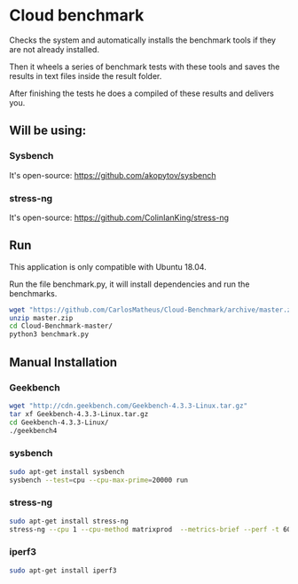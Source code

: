 # Cloud benchmark

Checks the system and automatically installs the benchmark tools if they are not already installed. 

Then it wheels a series of benchmark tests with these tools and saves the results in text files inside the result folder.

After finishing the tests he does a compiled of these results and delivers you. 


## Will be using:

### Sysbench

It's open-source:
    https://github.com/akopytov/sysbench
    
### stress-ng

It's open-source:
    https://github.com/ColinIanKing/stress-ng

## Run

This application is only compatible with Ubuntu 18.04.

Run the file benchmark.py, it will install dependencies and run the benchmarks.

```bash
wget "https://github.com/CarlosMatheus/Cloud-Benchmark/archive/master.zip"
unzip master.zip
cd Cloud-Benchmark-master/
python3 benchmark.py
```

## Manual Installation

### Geekbench

```bash
wget "http://cdn.geekbench.com/Geekbench-4.3.3-Linux.tar.gz"
tar xf Geekbench-4.3.3-Linux.tar.gz
cd Geekbench-4.3.3-Linux/
./geekbench4
```

### sysbench

```bash
sudo apt-get install sysbench
sysbench --test=cpu --cpu-max-prime=20000 run
```

### stress-ng

```bash
sudo apt-get install stress-ng
stress-ng --cpu 1 --cpu-method matrixprod  --metrics-brief --perf -t 60
```

### iperf3

```bash
sudo apt-get install iperf3
```
